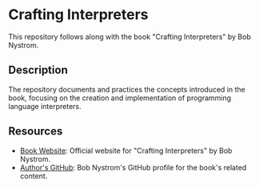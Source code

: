 # Crafting Interpreters

This repository follows along with the book "Crafting Interpreters" by Bob Nystrom.

## Description

The repository documents and practices the concepts introduced in the book, focusing on the creation and implementation of programming language interpreters.

## Resources

- [Book Website](https://craftinginterpreters.com): Official website for "Crafting Interpreters" by Bob Nystrom.
- [Author's GitHub](https://github.com/munificent): Bob Nystrom's GitHub profile for the book's related content.
